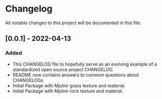 # Changelog
All notable changes to this project will be documented in this file.

## [0.0.1] - 2022-04-13
### Added
- This CHANGELOG file to hopefully serve as an evolving example of a
  standardized open source project CHANGELOG.
- README now contains answers to common questions about CHANGELOGs
- Initial Package with Mjolnir grass texture and material.
- Initial Package with Mjolnir rock texture and material.

